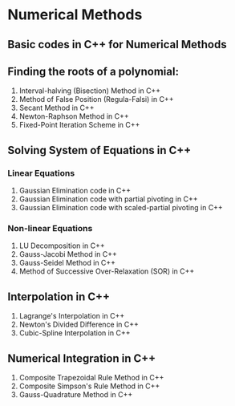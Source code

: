 # Numerical Methods

## Basic codes in C++ for Numerical Methods 
## Finding the roots of a polynomial:
1. Interval-halving (Bisection) Method in C++
2. Method of False Position (Regula-Falsi) in C++
3. Secant Method in C++
4. Newton-Raphson Method in C++
5. Fixed-Point Iteration Scheme in C++

## Solving System of Equations in C++
### Linear Equations
1. Gaussian Elimination code in C++
2. Gaussian Elimination code with partial pivoting in C++
3. Gaussian Elimination code with scaled-partial pivoting in C++
### Non-linear Equations
1. LU Decomposition in C++
2. Gauss-Jacobi Method in C++
3. Gauss-Seidel Method in C++
4. Method of Successive Over-Relaxation (SOR) in C++

## Interpolation in C++
1. Lagrange's Interpolation in C++
2. Newton's Divided Difference in C++
3. Cubic-Spline Interpolation in C++

## Numerical Integration in C++
1. Composite Trapezoidal Rule Method in C++
2. Composite Simpson's Rule Method in C++
3. Gauss-Quadrature Method in C++
